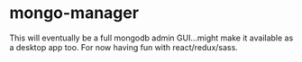# mongo-manager

This will eventually be a full mongodb admin GUI...might make it available as a desktop app too.
For now having fun with react/redux/sass.
